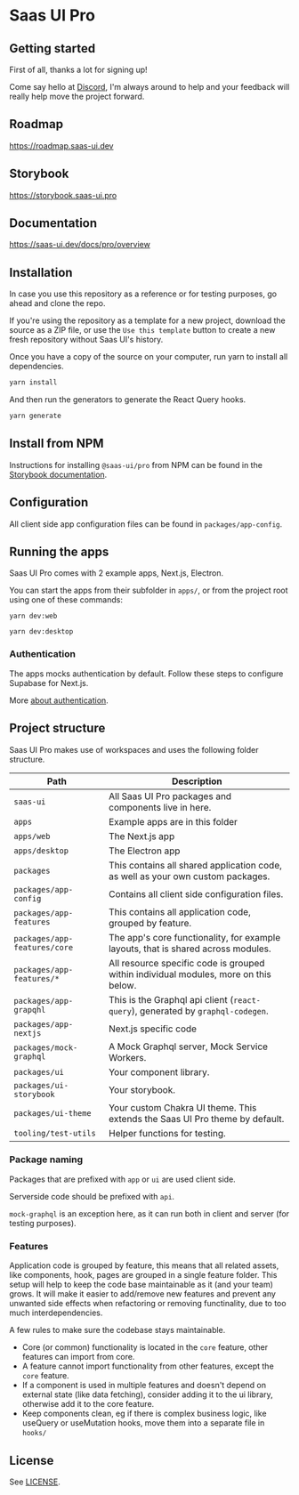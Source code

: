 # Saas UI Pro

## Getting started

First of all, thanks a lot for signing up!

Come say hello at [Discord](https://discord.gg/4PmJGFcAjX), I'm always around to help and your feedback will really help move the project forward.

## Roadmap

https://roadmap.saas-ui.dev

## Storybook

https://storybook.saas-ui.pro

## Documentation

https://saas-ui.dev/docs/pro/overview

## Installation

In case you use this repository as a reference or for testing purposes, go ahead and clone the repo.

If you're using the repository as a template for a new project, download the source as a ZIP file, or use the `Use this template` button to create a new fresh repository without Saas UI's history.

Once you have a copy of the source on your computer, run yarn to install all dependencies.

```bash
yarn install
```

And then run the generators to generate the React Query hooks.

```bash
yarn generate
```

## Install from NPM

Instructions for installing `@saas-ui/pro` from NPM can be found in the [Storybook documentation](https://saas-ui.dev/docs/pro/installation/npm).

## Configuration

All client side app configuration files can be found in `packages/app-config`.

## Running the apps

Saas UI Pro comes with 2 example apps, Next.js, Electron.

You can start the apps from their subfolder in `apps/`, or from the project root using one of these commands:

```
yarn dev:web

yarn dev:desktop
```

### Authentication

The apps mocks authentication by default. Follow these steps to configure Supabase for Next.js.

More [about authentication](https://saas-ui.dev/docs/pro/configuration/authentication).

## Project structure

Saas UI Pro makes use of workspaces and uses the following folder structure.

| Path                         | Description                                                                          |
| ---------------------------- | ------------------------------------------------------------------------------------ |
| `saas-ui`                    | All Saas UI Pro packages and components live in here.                                |
| `apps`                       | Example apps are in this folder                                                      |
| `apps/web`                   | The Next.js app                                                                      |
| `apps/desktop`               | The Electron app                                                                     |
| `packages`                   | This contains all shared application code, as well as your own custom packages.      |
| `packages/app-config`        | Contains all client side configuration files.                                        |
| `packages/app-features`      | This contains all application code, grouped by feature.                              |
| `packages/app-features/core` | The app's core functionality, for example layouts, that is shared across modules.    |
| `packages/app-features/*`    | All resource specific code is grouped within individual modules, more on this below. |
| `packages/app-grapqhl`       | This is the Graphql api client (`react-query`), generated by `graphql-codegen`.      |
| `packages/app-nextjs`        | Next.js specific code                                                                |
| `packages/mock-graphql`      | A Mock Graphql server, Mock Service Workers.                                         |
| `packages/ui`                | Your component library.                                                              |
| `packages/ui-storybook`      | Your storybook.                                                                      |
| `packages/ui-theme`          | Your custom Chakra UI theme. This extends the Saas UI Pro theme by default.          |
| `tooling/test-utils`         | Helper functions for testing.                                                        |

### Package naming

Packages that are prefixed with `app` or `ui` are used client side.

Serverside code should be prefixed with `api`.

`mock-graphql` is an exception here, as it can run both in client and server (for testing purposes).

### Features

Application code is grouped by feature, this means that all related assets, like components, hook, pages are grouped in a single feature folder. This setup will help to keep the code base maintainable as it (and your team) grows. It will make it easier to add/remove new features and prevent any unwanted side effects when refactoring or removing functinality, due to too much interdependencies.

A few rules to make sure the codebase stays maintainable.

- Core (or common) functionality is located in the `core` feature, other features can import from core.
- A feature cannot import functionality from other features, except the `core` feature.
- If a component is used in multiple features and doesn't depend on external state (like data fetching), consider adding it to the ui library, otherwise add it to the core feature.
- Keep components clean, eg if there is complex business logic, like useQuery or useMutation hooks, move them into a separate file in `hooks/`

## License

See [LICENSE](./LICENSE).
